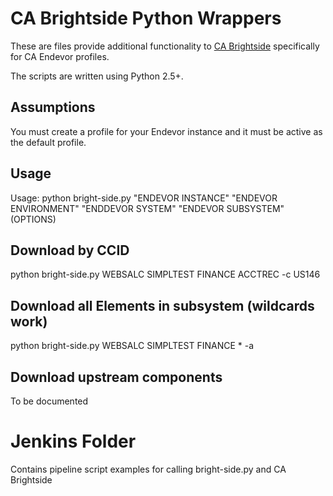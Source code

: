 # CA Brightside Python Wrappers
These are files provide additional functionality to [CA Brightside](https://www.ca.com/brightside "CA Brightside") specifically for CA Endevor profiles.

The scripts are written using Python 2.5+.  
## Assumptions
You must create a profile for your Endevor instance and it must be active as the default profile.

## Usage
Usage:
python bright-side.py "ENDEVOR INSTANCE" "ENDEVOR ENVIRONMENT" "ENDDEVOR SYSTEM" "ENDEVOR SUBSYSTEM" (OPTIONS)

## Download by CCID
python bright-side.py WEBSALC SIMPLTEST FINANCE ACCTREC -c US146

## Download all Elements in subsystem (wildcards work)
python bright-side.py WEBSALC SIMPLTEST FINANCE * -a

## Download upstream components
To be documented

# Jenkins Folder 
Contains pipeline script examples for calling bright-side.py and CA Brightside
